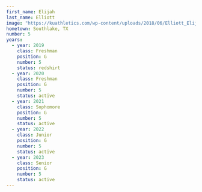 ```yaml
---
first_name: Elijah
last_name: Elliott
image: "https://kuathletics.com/wp-content/uploads/2018/06/Elliott_Elijah_06252018-1024x853.jpg"
hometown: Southlake, TX
number: 5
years:
  - year: 2019
    class: Freshman
    position: G
    number: 5
    status: redshirt
  - year: 2020
    class: Freshman
    position: G
    number: 5
    status: active
  - year: 2021
    class: Sophomore
    position: G
    number: 5
    status: active
  - year: 2022
    class: Junior
    position: G
    number: 5
    status: active
  - year: 2023
    class: Senior
    position: G
    number: 5
    status: active
---
```

